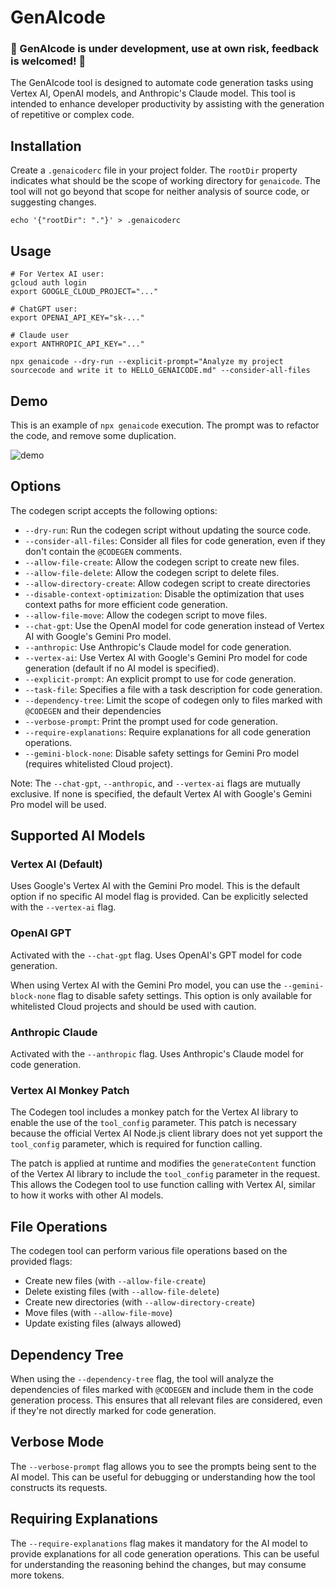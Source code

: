 # GenAIcode

### 🚧 GenAIcode is under development, use at own risk, feedback is welcomed! 🚧

The GenAIcode tool is designed to automate code generation tasks using Vertex AI, OpenAI models, and Anthropic's Claude model. This tool is intended to enhance developer productivity by assisting with the generation of repetitive or complex code.

## Installation

Create a `.genaicoderc` file in your project folder. The `rootDir` property indicates what should be the scope of working directory for `genaicode`. The tool will not go beyond that scope for neither analysis of source code, or suggesting changes.

```
echo '{"rootDir": "."}' > .genaicoderc
```

## Usage

```
# For Vertex AI user:
gcloud auth login
export GOOGLE_CLOUD_PROJECT="..."

# ChatGPT user:
export OPENAI_API_KEY="sk-..."

# Claude user
export ANTHROPIC_API_KEY="..."

npx genaicode --dry-run --explicit-prompt="Analyze my project sourcecode and write it to HELLO_GENAICODE.md" --consider-all-files
```

## Demo

This is an example of `npx genaicode` execution. The prompt was to refactor the code, and remove some duplication.

![demo](media/demo-for-readme.gif 'demo')

## Options

The codegen script accepts the following options:

- `--dry-run`: Run the codegen script without updating the source code.
- `--consider-all-files`: Consider all files for code generation, even if they don't contain the `@CODEGEN` comments.
- `--allow-file-create`: Allow the codegen script to create new files.
- `--allow-file-delete`: Allow the codegen script to delete files.
- `--allow-directory-create`: Allow codegen script to create directories
- `--disable-context-optimization`: Disable the optimization that uses context paths for more efficient code generation.
- `--allow-file-move`: Allow the codegen script to move files.
- `--chat-gpt`: Use the OpenAI model for code generation instead of Vertex AI with Google's Gemini Pro model.
- `--anthropic`: Use Anthropic's Claude model for code generation.
- `--vertex-ai`: Use Vertex AI with Google's Gemini Pro model for code generation (default if no AI model is specified).
- `--explicit-prompt`: An explicit prompt to use for code generation.
- `--task-file`: Specifies a file with a task description for code generation.
- `--dependency-tree`: Limit the scope of codegen only to files marked with `@CODEGEN` and their dependencies
- `--verbose-prompt`: Print the prompt used for code generation.
- `--require-explanations`: Require explanations for all code generation operations.
- `--gemini-block-none`: Disable safety settings for Gemini Pro model (requires whitelisted Cloud project).

Note: The `--chat-gpt`, `--anthropic`, and `--vertex-ai` flags are mutually exclusive. If none is specified, the default Vertex AI with Google's Gemini Pro model will be used.

## Supported AI Models

### Vertex AI (Default)

Uses Google's Vertex AI with the Gemini Pro model. This is the default option if no specific AI model flag is provided. Can be explicitly selected with the `--vertex-ai` flag.

### OpenAI GPT

Activated with the `--chat-gpt` flag. Uses OpenAI's GPT model for code generation.

When using Vertex AI with the Gemini Pro model, you can use the `--gemini-block-none` flag to disable safety settings. This option is only available for whitelisted Cloud projects and should be used with caution.

### Anthropic Claude

Activated with the `--anthropic` flag. Uses Anthropic's Claude model for code generation.

### Vertex AI Monkey Patch

The Codegen tool includes a monkey patch for the Vertex AI library to enable the use of the `tool_config` parameter. This patch is necessary because the official Vertex AI Node.js client library does not yet support the `tool_config` parameter, which is required for function calling.

The patch is applied at runtime and modifies the `generateContent` function of the Vertex AI library to include the `tool_config` parameter in the request. This allows the Codegen tool to use function calling with Vertex AI, similar to how it works with other AI models.

## File Operations

The codegen tool can perform various file operations based on the provided flags:

- Create new files (with `--allow-file-create`)
- Delete existing files (with `--allow-file-delete`)
- Create new directories (with `--allow-directory-create`)
- Move files (with `--allow-file-move`)
- Update existing files (always allowed)

## Dependency Tree

When using the `--dependency-tree` flag, the tool will analyze the dependencies of files marked with `@CODEGEN` and include them in the code generation process. This ensures that all relevant files are considered, even if they're not directly marked for code generation.

## Verbose Mode

The `--verbose-prompt` flag allows you to see the prompts being sent to the AI model. This can be useful for debugging or understanding how the tool constructs its requests.

## Requiring Explanations

The `--require-explanations` flag makes it mandatory for the AI model to provide explanations for all code generation operations. This can be useful for understanding the reasoning behind the changes, but may consume more tokens.
